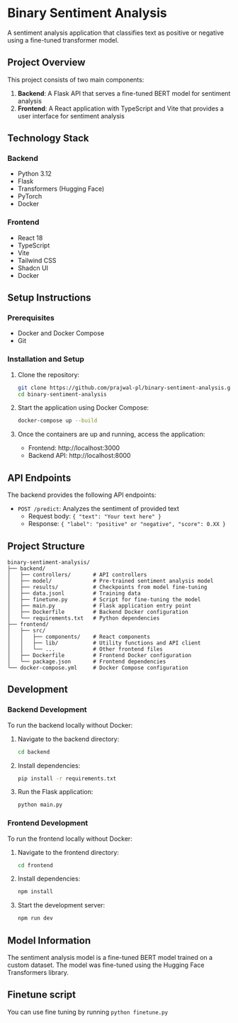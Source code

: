 # Binary Sentiment Analysis

A sentiment analysis application that classifies text as positive or negative using a fine-tuned transformer model.

## Project Overview

This project consists of two main components:

1. **Backend**: A Flask API that serves a fine-tuned BERT model for sentiment analysis
2. **Frontend**: A React application with TypeScript and Vite that provides a user interface for sentiment analysis

## Technology Stack

### Backend

- Python 3.12
- Flask
- Transformers (Hugging Face)
- PyTorch
- Docker

### Frontend

- React 18
- TypeScript
- Vite
- Tailwind CSS
- Shadcn UI
- Docker

## Setup Instructions

### Prerequisites

- Docker and Docker Compose
- Git

### Installation and Setup

1. Clone the repository:

   ```bash
   git clone https://github.com/prajwal-pl/binary-sentiment-analysis.git
   cd binary-sentiment-analysis
   ```

2. Start the application using Docker Compose:

   ```bash
   docker-compose up --build
   ```

3. Once the containers are up and running, access the application:
   - Frontend: http://localhost:3000
   - Backend API: http://localhost:8000

## API Endpoints

The backend provides the following API endpoints:

- `POST /predict`: Analyzes the sentiment of provided text
  - Request body: `{ "text": "Your text here" }`
  - Response: `{ "label": "positive" or "negative", "score": 0.XX }`

## Project Structure

```
binary-sentiment-analysis/
├── backend/
│   ├── controllers/       # API controllers
│   ├── model/             # Pre-trained sentiment analysis model
│   ├── results/           # Checkpoints from model fine-tuning
│   ├── data.jsonl         # Training data
│   ├── finetune.py        # Script for fine-tuning the model
│   ├── main.py            # Flask application entry point
│   ├── Dockerfile         # Backend Docker configuration
│   └── requirements.txt   # Python dependencies
├── frontend/
│   ├── src/
│   │   ├── components/    # React components
│   │   ├── lib/           # Utility functions and API client
│   │   └── ...            # Other frontend files
│   ├── Dockerfile         # Frontend Docker configuration
│   └── package.json       # Frontend dependencies
└── docker-compose.yml     # Docker Compose configuration
```

## Development

### Backend Development

To run the backend locally without Docker:

1. Navigate to the backend directory:

   ```bash
   cd backend
   ```

2. Install dependencies:

   ```bash
   pip install -r requirements.txt
   ```

3. Run the Flask application:
   ```bash
   python main.py
   ```

### Frontend Development

To run the frontend locally without Docker:

1. Navigate to the frontend directory:

   ```bash
   cd frontend
   ```

2. Install dependencies:

   ```bash
   npm install
   ```

3. Start the development server:
   ```bash
   npm run dev
   ```

## Model Information

The sentiment analysis model is a fine-tuned BERT model trained on a custom dataset. The model was fine-tuned using the Hugging Face Transformers library.

## Finetune script

You can use fine tuning by running `python finetune.py`
